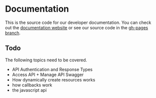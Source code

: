 # Documentation

This is the source code for our developer documentation.  You can check out the [documentation website](http://wallit.github.com/documentation)
or see our source code in the [gh-pages branch](https://github.com/wallit/documentation/tree/gh-pages).


## Todo

The following topics need to be covered.

- API Authentication and Response Types
- Access API + Manage API Swagger
- How dynamically create resources works
- how callbacks work
- the javascript api
